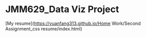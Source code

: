 # JMM629_Data Viz Project

[My resume](https://yuanfang313.github.io/Home Work/Second Assignment_css resume/index.html)
